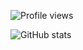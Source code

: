 

![Profile views](https://gpvc.arturio.dev/AlfredoUala)

![GitHub stats](https://github-readme-stats.vercel.app/api?username=AlfredoUala&show_icons=true&theme=default)
